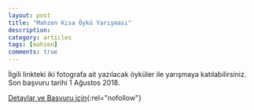 ```yaml
---
layout: post
title: "Mahzen Kısa Öykü Yarışması"
description: 
category: articles
tags: [mahzen]
comments: true
---
```


İlgili linkteki iki fotografa ait yazılacak öyküler ile yarışmaya katılabilirsiniz. Son başvuru tarihi 1 Ağustos 2018.

[Detaylar ve Başvuru için](http://mahzen.org/index.php/2018/07/05/kisa-oyku-yarismasi/){:rel="nofollow"}